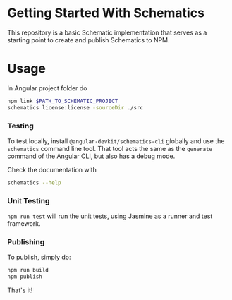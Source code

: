 # Getting Started With Schematics

This repository is a basic Schematic implementation that serves as a starting point to create and publish Schematics to NPM.

# Usage

In Angular project folder do
```bash
npm link $PATH_TO_SCHEMATIC_PROJECT
schematics license:license -sourceDir ./src
```

### Testing

To test locally, install `@angular-devkit/schematics-cli` globally and use the `schematics` command line tool. That tool acts the same as the `generate` command of the Angular CLI, but also has a debug mode.

Check the documentation with
```bash
schematics --help
```

### Unit Testing

`npm run test` will run the unit tests, using Jasmine as a runner and test framework.

### Publishing

To publish, simply do:

```bash
npm run build
npm publish
```

That's it!
 